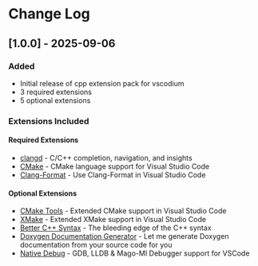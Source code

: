 # Change Log

## [1.0.0] - 2025-09-06

### Added
- Initial release of cpp extension pack for vscodium
- 3 required extensions
- 5 optional extensions

### Extensions Included

#### Required Extensions
- [clangd](https://open-vsx.org/extension/llvm-vs-code-extensions/vscode-clangd) - C/C++ completion, navigation, and insights
- [CMake](https://open-vsx.org/extension/twxs/cmake) - CMake language support for Visual Studio Code
- [Clang-Format](https://open-vsx.org/extension/xaver/clang-format) - Use Clang-Format in Visual Studio Code

#### Optional Extensions  
- [CMake Tools](https://open-vsx.org/extension/ms-vscode/cmake-tools) - Extended CMake support in Visual Studio Code
- [XMake](https://open-vsx.org/extension/tboox/xmake-vscode) - Extended XMake support in Visual Studio Code
- [Better C++ Syntax](https://open-vsx.org/extension/jeff-hykin/better-cpp-syntax) - The bleeding edge of the C++ syntax
- [Doxygen Documentation Generator](https://open-vsx.org/extension/cschlosser/doxdocgen) - Let me generate Doxygen documentation from your source code for you
- [Native Debug](https://open-vsx.org/extension/webfreak/debug) - GDB, LLDB &amp; Mago-MI Debugger support for VSCode
